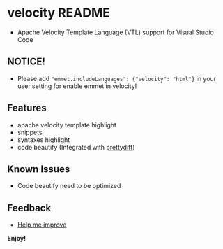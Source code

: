 # velocity README

- Apache Velocity Template Language (VTL) support for Visual Studio Code

## NOTICE!

- Please add `"emmet.includeLanguages": {"velocity": "html"}` in your user setting for enable emmet in velocity!

## Features

- apache velocity template highlight
- snippets
- syntaxes highlight
- code beautify (Integrated with [prettydiff](http://prettydiff.com/))

## Known Issues

- Code beautify need to be optimized

## Feedback

- [Help me improve](https://github.com/luqimin/tinyvm/issues)

**Enjoy!**
